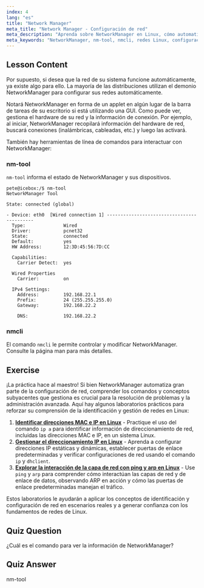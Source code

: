 ```yaml
---
index: 4
lang: "es"
title: "Network Manager"
meta_title: "Network Manager - Configuración de red"
meta_description: "Aprenda sobre NetworkManager en Linux, cómo automatiza la configuración de red y use los comandos nm-tool y nmcli. ¡Comience con esta guía para principiantes!"
meta_keywords: "NetworkManager, nm-tool, nmcli, redes Linux, configuración de red, tutorial Linux, guía para principiantes"
---
```


## Lesson Content

Por supuesto, si desea que la red de su sistema funcione automáticamente, ya existe algo para ello. La mayoría de las distribuciones utilizan el demonio NetworkManager para configurar sus redes automáticamente.

Notará NetworkManager en forma de un applet en algún lugar de la barra de tareas de su escritorio si está utilizando una GUI. Como puede ver, gestiona el hardware de su red y la información de conexión. Por ejemplo, al iniciar, NetworkManager recopilará información del hardware de red, buscará conexiones (inalámbricas, cableadas, etc.) y luego las activará.

También hay herramientas de línea de comandos para interactuar con NetworkManager:

### nm-tool

`nm-tool` informa el estado de NetworkManager y sus dispositivos.

```plaintext
pete@icebox:/$ nm-tool
NetworkManager Tool

State: connected (global)

- Device: eth0  [Wired connection 1] -------------------------------------------
  Type:              Wired
  Driver:            pcnet32
  State:             connected
  Default:           yes
  HW Address:        12:3D:45:56:7D:CC

  Capabilities:
    Carrier Detect:  yes

  Wired Properties
    Carrier:         on

  IPv4 Settings:
    Address:         192.168.22.1
    Prefix:          24 (255.255.255.0)
    Gateway:         192.168.22.2

    DNS:             192.168.22.2
```

### nmcli

El comando `nmcli` le permite controlar y modificar NetworkManager. Consulte la página man para más detalles.

## Exercise

¡La práctica hace al maestro! Si bien NetworkManager automatiza gran parte de la configuración de red, comprender los comandos y conceptos subyacentes que gestiona es crucial para la resolución de problemas y la administración avanzada. Aquí hay algunos laboratorios prácticos para reforzar su comprensión de la identificación y gestión de redes en Linux:

1. **[Identificar direcciones MAC e IP en Linux](https://labex.io/es/labs/comptia-identify-mac-and-ip-addresses-in-linux-592731)** - Practique el uso del comando `ip a` para identificar información de direccionamiento de red, incluidas las direcciones MAC e IP, en un sistema Linux.
2. **[Gestionar el direccionamiento IP en Linux](https://labex.io/es/labs/comptia-manage-ip-addressing-in-linux-592736)** - Aprenda a configurar direcciones IP estáticas y dinámicas, establecer puertas de enlace predeterminadas y verificar configuraciones de red usando el comando `ip` y `dhclient`.
3. **[Explorar la interacción de la capa de red con ping y arp en Linux](https://labex.io/es/labs/comptia-explore-network-layer-interaction-with-ping-and-arp-in-linux-592746)** - Use `ping` y `arp` para comprender cómo interactúan las capas de red y de enlace de datos, observando ARP en acción y cómo las puertas de enlace predeterminadas manejan el tráfico.

Estos laboratorios le ayudarán a aplicar los conceptos de identificación y configuración de red en escenarios reales y a generar confianza con los fundamentos de redes de Linux.

## Quiz Question

¿Cuál es el comando para ver la información de NetworkManager?

## Quiz Answer

nm-tool
